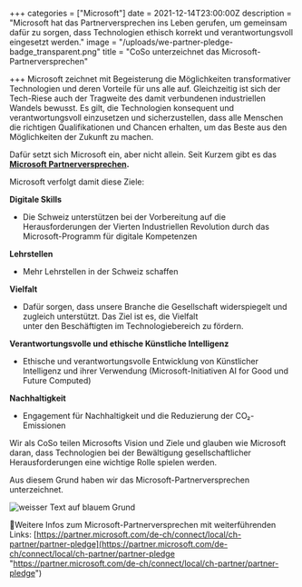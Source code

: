 +++
categories = ["Microsoft"]
date = 2021-12-14T23:00:00Z
description = "Microsoft hat das Partnerversprechen ins Leben gerufen, um gemeinsam dafür zu sorgen, dass Technologien ethisch korrekt und verantwortungsvoll eingesetzt werden."
image = "/uploads/we-partner-pledge-badge_transparent.png"
title = "CoSo unterzeichnet das Microsoft-Partnerversprechen"

+++
Microsoft zeichnet mit Begeisterung die Möglichkeiten transformativer Technologien und deren Vorteile für uns alle auf. Gleichzeitig ist sich der Tech-Riese auch der Tragweite des damit verbundenen industriellen Wandels bewusst. Es gilt, die Technologien konsequent und verantwortungsvoll einzusetzen und sicherzustellen, dass alle Menschen die richtigen Qualifikationen und Chancen erhalten, um das Beste aus den Möglichkeiten der Zukunft zu machen.

Dafür setzt sich Microsoft ein, aber nicht allein. Seit Kurzem gibt es das [**Microsoft Partnerversprechen**](https://partner.microsoft.com/de-ch/connect/local/ch-partner/partner-pledge "Mehr Infos zum Microsoft-Partnerversprechen")**.**

Microsoft verfolgt damit diese Ziele:

**Digitale Skills**

* Die Schweiz unterstützen bei der Vorbereitung auf die Herausforderungen der Vierten Industriellen Revolution durch das Microsoft-Programm für digitale Kompetenzen

**Lehrstellen**

* Mehr Lehrstellen in der Schweiz schaffen

**Vielfalt**

* Dafür sorgen, dass unsere Branche die Gesellschaft widerspiegelt und zugleich unterstützt. Das Ziel ist es, die Vielfalt  
  unter den Beschäftigten im Technologiebereich zu fördern.

**Verantwortungsvolle und ethische Künstliche Intelligenz**

* Ethische und verantwortungsvolle Entwicklung von Künstlicher Intelligenz und ihrer Verwendung (Microsoft-Initiativen AI for Good und Future Computed)

**Nachhaltigkeit**

* Engagement für Nachhaltigkeit und die Reduzierung der CO₂-Emissionen

Wir als CoSo teilen Microsofts Vision und Ziele und glauben wie Microsoft daran, dass Technologien bei der Bewältigung gesellschaftlicher Herausforderungen eine wichtige Rolle spielen werden.

Aus diesem Grund haben wir das Microsoft-Partnerversprechen unterzeichnet.

![weisser Text auf blauem Grund](/uploads/we-partner-pledge-linkedin-asset.png "Microsoft Partnerversprechen")

Weitere Infos zum Microsoft-Partnerversprechen mit weiterführenden Links: [https://partner.microsoft.com/de-ch/connect/local/ch-partner/partner-pledge](https://partner.microsoft.com/de-ch/connect/local/ch-partner/partner-pledge "https://partner.microsoft.com/de-ch/connect/local/ch-partner/partner-pledge")